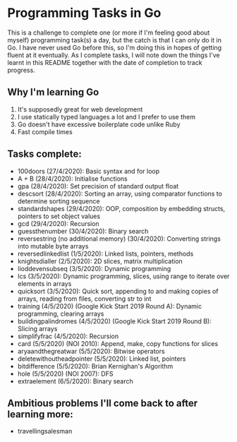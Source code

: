 # Programming Tasks in Go

This is a challenge to complete one (or more if I'm feeling good about myself) programming task(s) a day, but the catch is that I can only do it in Go.
I have never used Go before this, so I'm doing this in hopes of getting fluent at it eventually. As I complete tasks, I will note down the things I've learnt in this README together with the date of completion to track progress.

## Why I'm learning Go
1. It's supposedly great for web development
2. I use statically typed languages a lot and I prefer to use them 
3. Go doesn't have excessive boilerplate code unlike Ruby
4. Fast compile times

## Tasks complete:
- 100doors (27/4/2020): Basic syntax and for loop
- A + B (28/4/2020): Initialise functions
- gpa (28/4/2020): Set precision of standard output float
- descsort (28/4/2020): Sorting an array, using comparator functions to determine sorting sequence
- standardshapes (29/4/2020): OOP, composition by embedding structs, pointers to set object values
- gcd (29/4/2020): Recursion
- guessthenumber (30/4/2020): Binary search
- reversestring (no additional memory) (30/4/2020): Converting strings into mutable byte arrays
- reversedlinkedlist (1/5/2020): Linked lists, pointers, methods
- knightsdialler (2/5/2020): 2D slices, matrix multiplication
- lioddevensubseq (3/5/2020): Dynamic programming
- lcs (3/5/2020): Dynamic programming, slices, using range to iterate over elements in arrays
- quicksort (3/5/2020): Quick sort, appending to and making copies of arrays, reading from files, converting str to int
- training (4/5/2020) (Google Kick Start 2019 Round A): Dynamic programming, clearing arrays
- buildingpalindromes (4/5/2020) (Google Kick Start 2019 Round B): Slicing arrays
- simplifyfrac (4/5/2020): Recursion
- card (5/5/2020) (NOI 2010): Append, make, copy functions for slices
- aryaandthegreatwar (5/5/2020): Bitwise operators
- deletewithoutheadpointer (5/5/2020): Linked list, pointers
- bitdifference (5/5/2020): Brian Kernighan's Algorithm
- hole (5/5/2020) (NOI 2007): DFS
- extraelement (6/5/2020): Binary search

## Ambitious problems I'll come back to after learning more:
- travellingsalesman
